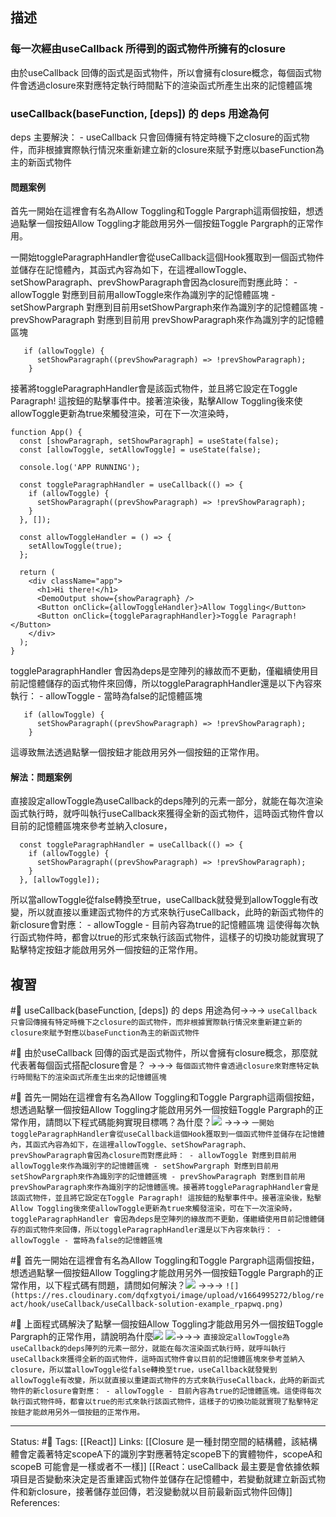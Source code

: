 ## 描述


### 每一次經由useCallback 所得到的函式物件所擁有的closure

由於useCallback 回傳的函式是函式物件，所以會擁有closure概念，每個函式物件會透過closure來對應特定執行時間點下的渲染函式所產生出來的記憶體區塊


### useCallback(baseFunction, [deps]) 的 deps 用途為何
deps 主要解決：
	- useCallback 只會回傳擁有特定時機下之closure的函式物件，而非根據實際執行情況來重新建立新的closure來賦予對應以baseFunction為主的新函式物件




#### 問題案例

首先一開始在這裡會有名為Allow Toggling和Toggle Pargraph這兩個按鈕，想透過點擊一個按鈕Allow Toggling才能啟用另外一個按鈕Toggle Pargraph的正常作用。


一開始toggleParagraphHandler會從useCallback這個Hook獲取到一個函式物件並儲存在記憶體內，其函式內容為如下，在這裡allowToggle、setShowParagraph、prevShowParagraph會因為closure而對應此時：
	- allowToggle 對應到目前用allowToggle來作為識別字的記憶體區塊
	- setShowPargraph 對應到目前用setShowPargraph來作為識別字的記憶體區塊
	- prevShowParagraph 對應到目前用 prevShowParagraph來作為識別字的記憶體區塊

```
   if (allowToggle) {
      setShowParagraph((prevShowParagraph) => !prevShowParagraph);
    }
```

接著將toggleParagraphHandler會是該函式物件，並且將它設定在Toggle Paragraph! 這按鈕的點擊事件中。接著渲染後，點擊Allow Toggling後來使allowToggle更新為true來觸發渲染，可在下一次渲染時，

```
function App() {
  const [showParagraph, setShowParagraph] = useState(false);
  const [allowToggle, setAllowToggle] = useState(false);

  console.log('APP RUNNING');

  const toggleParagraphHandler = useCallback(() => {
    if (allowToggle) {
      setShowParagraph((prevShowParagraph) => !prevShowParagraph);
    }
  }, []);

  const allowToggleHandler = () => {
    setAllowToggle(true);
  };

  return (
    <div className="app">
      <h1>Hi there!</h1>
      <DemoOutput show={showParagraph} />
      <Button onClick={allowToggleHandler}>Allow Toggling</Button>
      <Button onClick={toggleParagraphHandler}>Toggle Paragraph!</Button>
    </div>
  );
}
```

toggleParagraphHandler 會因為deps是空陣列的緣故而不更動，僅繼續使用目前記憶體儲存的函式物件來回傳，所以toggleParagraphHandler還是以下內容來執行：
	- allowToggle - 當時為false的記憶體區塊
```
   if (allowToggle) {
      setShowParagraph((prevShowParagraph) => !prevShowParagraph);
    }
```

這導致無法透過點擊一個按鈕才能啟用另外一個按鈕的正常作用。


#### 解法：問題案例
直接設定allowToggle為useCallback的deps陣列的元素一部分，就能在每次渲染函式執行時，就呼叫執行useCallback來獲得全新的函式物件，這時函式物件會以目前的記憶體區塊來參考並納入closure，

```
  const toggleParagraphHandler = useCallback(() => {
    if (allowToggle) {
      setShowParagraph((prevShowParagraph) => !prevShowParagraph);
    }
  }, [allowToggle]);
```
所以當allowToggle從false轉換至true，useCallback就發覺到allowToggle有改變，所以就直接以重建函式物件的方式來執行useCallback，此時的新函式物件的新closure會對應：
	- allowToggle - 目前內容為true的記憶體區塊
這使得每次執行函式物件時，都會以true的形式來執行該函式物件，這樣子的切換功能就實現了點擊特定按鈕才能啟用另外一個按鈕的正常作用。

## 複習


#🧠 useCallback(baseFunction, \[deps\]) 的 deps 用途為何->->-> `useCallback 只會回傳擁有特定時機下之closure的函式物件，而非根據實際執行情況來重新建立新的closure來賦予對應以baseFunction為主的新函式物件`
<!--SR:!2023-01-08,60,250-->

#🧠 由於useCallback 回傳的函式是函式物件，所以會擁有closure概念，那麼就代表著每個函式搭配closure會是？ ->->-> `每個函式物件會透過closure來對應特定執行時間點下的渲染函式所產生出來的記憶體區塊`
<!--SR:!2022-11-16,28,250-->

#🧠 首先一開始在這裡會有名為Allow Toggling和Toggle Pargraph這兩個按鈕，想透過點擊一個按鈕Allow Toggling才能啟用另外一個按鈕Toggle Pargraph的正常作用，請問以下程式碼能夠實現目標嗎？為什麼？![](https://res.cloudinary.com/dqfxgtyoi/image/upload/v1664995272/blog/react/hook/useCallback/useCallback-question-example_sebqb3.png) ->->-> `一開始toggleParagraphHandler會從useCallback這個Hook獲取到一個函式物件並儲存在記憶體內，其函式內容為如下，在這裡allowToggle、setShowParagraph、prevShowParagraph會因為closure而對應此時： - allowToggle 對應到目前用allowToggle來作為識別字的記憶體區塊 - setShowPargraph 對應到目前用setShowPargraph來作為識別字的記憶體區塊 - prevShowParagraph 對應到目前用 prevShowParagraph來作為識別字的記憶體區塊。接著將toggleParagraphHandler會是該函式物件，並且將它設定在Toggle Paragraph! 這按鈕的點擊事件中。接著渲染後，點擊Allow Toggling後來使allowToggle更新為true來觸發渲染，可在下一次渲染時，toggleParagraphHandler 會因為deps是空陣列的緣故而不更動，僅繼續使用目前記憶體儲存的函式物件來回傳，所以toggleParagraphHandler還是以下內容來執行： - allowToggle - 當時為false的記憶體區塊`
<!--SR:!2023-01-21,69,250-->


#🧠 首先一開始在這裡會有名為Allow Toggling和Toggle Pargraph這兩個按鈕，想透過點擊一個按鈕Allow Toggling才能啟用另外一個按鈕Toggle Pargraph的正常作用，以下程式碼有問題，請問如何解決？![](https://res.cloudinary.com/dqfxgtyoi/image/upload/v1664995272/blog/react/hook/useCallback/useCallback-question-example_sebqb3.png) ->->-> `![](https://res.cloudinary.com/dqfxgtyoi/image/upload/v1664995272/blog/react/hook/useCallback/useCallback-solution-example_rpapwq.png)`
<!--SR:!2023-01-28,73,250-->


#🧠  上面程式碼解決了點擊一個按鈕Allow Toggling才能啟用另外一個按鈕Toggle Pargraph的正常作用，請說明為什麼![](https://res.cloudinary.com/dqfxgtyoi/image/upload/v1664995272/blog/react/hook/useCallback/useCallback-solution-example_rpapwq.png) ![](https://res.cloudinary.com/dqfxgtyoi/image/upload/v1664995272/blog/react/hook/useCallback/useCallback-question-example_sebqb3.png)->->-> `直接設定allowToggle為useCallback的deps陣列的元素一部分，就能在每次渲染函式執行時，就呼叫執行useCallback來獲得全新的函式物件，這時函式物件會以目前的記憶體區塊來參考並納入closure，所以當allowToggle從false轉換至true，useCallback就發覺到allowToggle有改變，所以就直接以重建函式物件的方式來執行useCallback，此時的新函式物件的新closure會對應： - allowToggle - 目前內容為true的記憶體區塊。這使得每次執行函式物件時，都會以true的形式來執行該函式物件，這樣子的切換功能就實現了點擊特定按鈕才能啟用另外一個按鈕的正常作用。`
<!--SR:!2022-12-29,54,250-->



---
Status: #🌱 
Tags:
[[React]]
Links:
[[Closure 是一種封閉空間的結構體，該結構體會定義著特定scopeA下的識別字對應著特定scopeB下的實體物件，scopeA和scopeB 可能會是一樣或者不一樣]]
[[React：useCallback 最主要是會依據依賴項目是否變動來決定是否重建函式物件並儲存在記憶體中，若變動就建立新函式物件和新closure，接著儲存並回傳，若沒變動就以目前最新函式物件回傳]]
References: